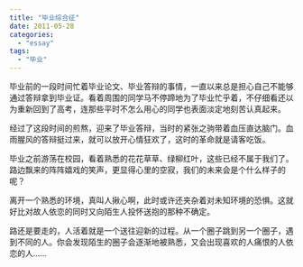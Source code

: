 ```yaml
---
title: "毕业综合征"
date: 2011-05-28
categories: 
  - "essay"
tags: 
  - "毕业"
---
```


毕业前的一段时间忙着毕业论文、毕业答辩的事情，一直以来总是担心自己不能够通过答辩拿到毕业证。看着周围的同学马不停蹄地为了毕业忙乎着，不仔细看还以为重新回到了高考，连那些平时不怎么用心的同学也表面淡定地刻苦认真起来。

经过了这段时间的煎熬，迎来了毕业答辩，当时的紧张之驹带着血压直达脑门。血雨腥风的答辩挺过来，就可以放开心情狂欢了，这时的革命就是请客吃饭。

毕业之前游荡在校园，看着熟悉的花花草草、绿柳红叶，这些已经不属于我们了。路边飘来的阵阵嬉戏的笑声，更显得心里的空寂，我们的未来会是个什么样子的呢？

离开一个熟悉的环境，真叫人揪心啊，此时或许还夹杂着对未知环境的恐惧。这就好比对故人依恋的同时又向陌生人投怀送抱的那种不确定。

路还是要走的，人活着就是一个送往迎新的过程。从一个圈子跳到另一个圈子，遇到不同的人。你会发现陌生的圈子会逐渐地被熟悉，又会出现喜欢的人痛恨的人依恋的人……
